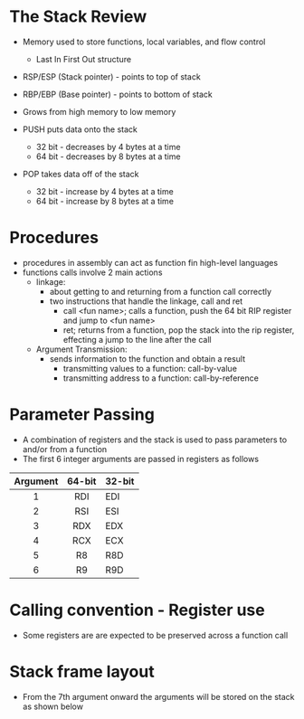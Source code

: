 # The Stack Review
- Memory used to store functions, local variables, and flow control
	- Last In First Out structure

- RSP/ESP (Stack pointer) - points to top of stack
- RBP/EBP (Base pointer) - points to bottom of stack

- Grows from high memory to low memory

- PUSH puts data onto the stack
	- 32 bit - decreases by 4 bytes at a time
	- 64 bit - decreases by 8 bytes at a time

- POP takes data off of the stack
	- 32 bit - increase by 4 bytes at a time
	- 64 bit - increase by 8 bytes at a time


# Procedures
- procedures in assembly can act as function fin high-level languages
- functions calls involve 2 main actions
	- linkage:
		- about getting to and returning from a function call correctly 
		- two instructions that handle the linkage, call and ret
			- call \<fun name>; calls a function, push the 64 bit RIP register and jump to \<fun name>
			- ret; returns from a function, pop the stack into the rip register, effecting a jump to the line after the call
	- Argument Transmission:
		- sends information to the function and obtain a result
			- transmitting values to a function: call-by-value
			- transmitting address to a function: call-by-reference


# Parameter Passing
- A combination of registers and the stack is used to pass parameters to and/or from a function
- The first 6 integer arguments are passed in registers as follows

|Argument |64-bit|32-bit|
|:----------:|:------:|-------|
|1|RDI|EDI|
|2|RSI|ESI|
|3|RDX|EDX|
|4|RCX|ECX|
|5    |R8|R8D|
|6    |R9    |R9D |


# Calling convention - Register use
- Some registers are are expected to be preserved across a function call

# Stack frame layout
- From the 7th argument onward the arguments will be stored on the stack as shown below

